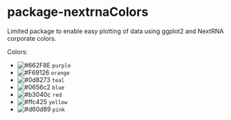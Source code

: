 # package-nextrnaColors

Limited package to enable easy plotting of data using ggplot2 and NextRNA corporate colors.

Colors:
- ![#662F8E](https://via.placeholder.com/15/662F8E/000000?text=+) `purple`
- ![#F69126](https://via.placeholder.com/15/F69126/000000?text=+) `orange`
- ![#0d8273](https://via.placeholder.com/15/0d8273/000000?text=+) `teal`
- ![#0656c2](https://via.placeholder.com/15/0656c2/000000?text=+) `blue`
- ![#b3040c](https://via.placeholder.com/15/b3040c/000000?text=+) `red`
- ![#ffc425](https://via.placeholder.com/15/ffc425/000000?text=+) `yellow`
- ![#d60d89](https://via.placeholder.com/15/d60d89/000000?text=+) `pink`
